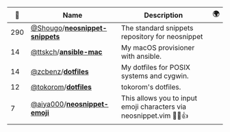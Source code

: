 |:star2: | Name | Description | 🌍|
|---|---|---|---|
|290|[@Shougo](https://github.com/Shougo)/[**neosnippet-snippets**](https://github.com/Shougo/neosnippet-snippets)|The standard snippets repository for neosnippet||
|14|[@ttskch](https://github.com/ttskch)/[**ansible-mac**](https://github.com/ttskch/ansible-mac)|My macOS provisioner with ansible.||
|14|[@zcbenz](https://github.com/zcbenz)/[**dotfiles**](https://github.com/zcbenz/dotfiles)|My dotfiles for POSIX systems and cygwin.||
|12|[@tokorom](https://github.com/tokorom)/[**dotfiles**](https://github.com/tokorom/dotfiles)|tokorom's dotfiles.||
|7|[@aiya000](https://github.com/aiya000)/[**neosnippet-emoji**](https://github.com/aiya000/neosnippet-emoji)|This allows you to input emoji characters via neosnippet.vim :muscle::sunglasses::+1:||

